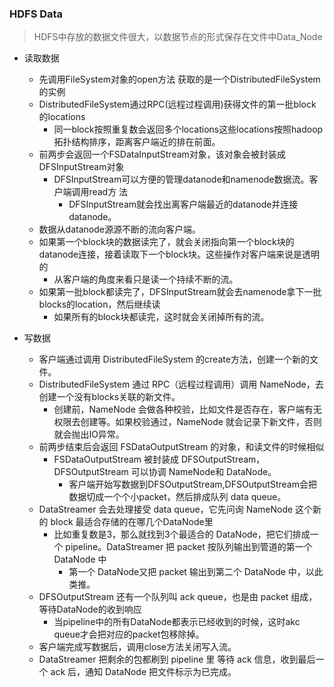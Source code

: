 ### HDFS Data
> HDFS中存放的数据文件很大，以数据节点的形式保存在文件中Data_Node

* 读取数据
  * 先调用FileSystem对象的open方法 获取的是一个DistributedFileSystem的实例
  * DistributedFileSystem通过RPC(远程过程调用)获得文件的第一批block的locations
    * 同一block按照重复数会返回多个locations这些locations按照hadoop拓扑结构排序，距离客户端近的排在前面。
  * 前两步会返回一个FSDataInputStream对象，该对象会被封装成 DFSInputStream对象
      * DFSInputStream可以方便的管理datanode和namenode数据流。客户端调用read方 法
        * DFSInputStream就会找出离客户端最近的datanode并连接datanode。
  * 数据从datanode源源不断的流向客户端。
  * 如果第一个block块的数据读完了，就会关闭指向第一个block块的datanode连接，接着读取下一个block块。这些操作对客户端来说是透明的
    * 从客户端的角度来看只是读一个持续不断的流。
  * 如果第一批block都读完了，DFSInputStream就会去namenode拿下一批blocks的location，然后继续读
    * 如果所有的block块都读完，这时就会关闭掉所有的流。

* 写数据
  * 客户端通过调用 DistributedFileSystem 的create方法，创建一个新的文件。
  * DistributedFileSystem 通过 RPC（远程过程调用）调用 NameNode，去创建一个没有blocks关联的新文件。
    * 创建前，NameNode 会做各种校验，比如文件是否存在，客户端有无权限去创建等。如果校验通过，NameNode 就会记录下新文件，否则就会抛出IO异常。
  * 前两步结束后会返回 FSDataOutputStream 的对象，和读文件的时候相似
    * FSDataOutputStream 被封装成 DFSOutputStream，DFSOutputStream 可以协调 NameNode和 DataNode。
      * 客户端开始写数据到DFSOutputStream,DFSOutputStream会把数据切成一个个小packet，然后排成队列 data queue。
  * DataStreamer 会去处理接受 data queue，它先问询 NameNode 这个新的 block 最适合存储的在哪几个DataNode里
    * 比如重复数是3，那么就找到3个最适合的 DataNode，把它们排成一个 pipeline。DataStreamer 把 packet 按队列输出到管道的第一个 DataNode 中
      * 第一个 DataNode又把 packet 输出到第二个 DataNode 中，以此类推。
  * DFSOutputStream 还有一个队列叫 ack queue，也是由 packet 组成，等待DataNode的收到响应
    * 当pipeline中的所有DataNode都表示已经收到的时候，这时akc queue才会把对应的packet包移除掉。
  * 客户端完成写数据后，调用close方法关闭写入流。
  * DataStreamer 把剩余的包都刷到 pipeline 里 等待 ack 信息，收到最后一个 ack 后，通知 DataNode 把文件标示为已完成。
